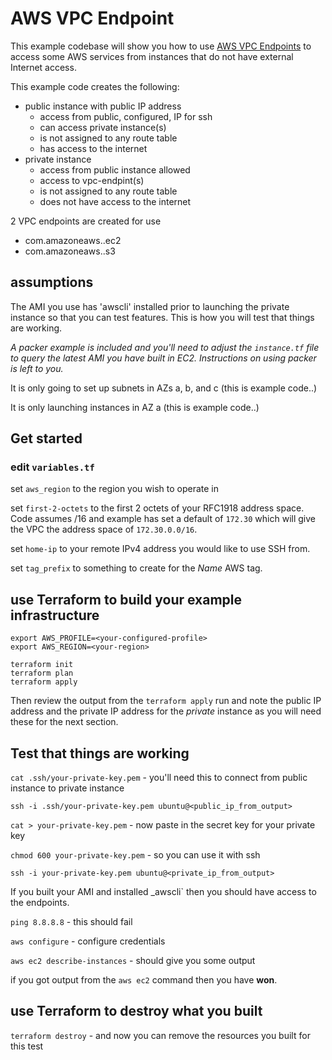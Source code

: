 # AWS VPC Endpoint
This example codebase will show you how to use [AWS VPC Endpoints](https://docs.aws.amazon.com/AmazonVPC/latest/UserGuide/vpc-endpoints.html) to access some AWS services from instances that do not have external Internet access.

This example code creates the following:
- public instance with public IP address
  - access from public, configured, IP for ssh
  - can access private instance(s)
  - is not assigned to any route table
  - has access to the internet
- private instance
  - access from public instance allowed
  - access to vpc-endpint(s)
  - is not assigned to any route table
  - does not have access to the internet
  
2 VPC endpoints are created for use
- com.amazoneaws.<region>.ec2
- com.amazoneaws.<region>.s3

## assumptions
The AMI you use has 'awscli' installed prior to launching the private instance so that you can test features. This is how you will test that things are working.

_A packer example is included and you'll need to adjust the `instance.tf` file to query the latest AMI you have built in EC2. Instructions on using packer is left to you._

It is only going to set up subnets in AZs a, b, and c (this is example code..)

It is only launching instances in AZ a (this is example code..)

## Get started
### edit `variables.tf`
set `aws_region` to the region you wish to operate in

set `first-2-octets` to the first 2 octets of your RFC1918 address space. Code assumes /16 and example has set a default of `172.30` which will give the VPC the address space of `172.30.0.0/16`.

set `home-ip` to your remote IPv4 address you would like to use SSH from.

set `tag_prefix` to something to create for the _Name_ AWS tag.

## use Terraform to build your example infrastructure
```
export AWS_PROFILE=<your-configured-profile>
export AWS_REGION=<your-region>

terraform init
terraform plan
terraform apply
```

Then review the output from the `terraform apply` run and note the public IP address and the private IP address for the _private_ instance as you will need these for the next section.

## Test that things are working
`cat .ssh/your-private-key.pem` - you'll need this to connect from public instance to private instance


`ssh -i .ssh/your-private-key.pem ubuntu@<public_ip_from_output>`

`cat > your-private-key.pem` - now paste in the secret key for your private key

`chmod 600 your-private-key.pem` - so you can use it with ssh

`ssh -i your-private-key.pem ubuntu@<private_ip_from_output>`


If you built your AMI and installed _awscli` then you should have access to the endpoints.

`ping 8.8.8.8` - this should fail

`aws configure` - configure credentials

`aws ec2 describe-instances` - should give you some output

if you got output from the `aws ec2` command then you have **won**.

## use Terraform to destroy what you built
`terraform destroy` - and now you can remove the resources you built for this test
